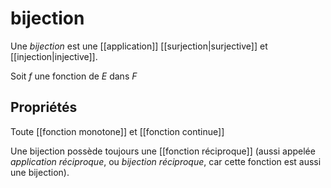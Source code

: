 # bijection

Une *bijection* est une [[application]] [[surjection|surjective]] et [[injection|injective]].

Soit $f$ une fonction de $E$ dans $F$ 

 ## Propriétés
Toute [[fonction monotone]] et [[fonction continue]]

Une bijection possède toujours une [[fonction réciproque]] (aussi appelée _application réciproque_, ou _bijection réciproque_, car cette fonction est aussi une bijection).

